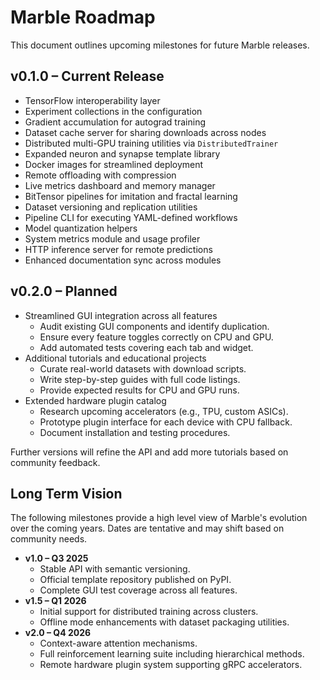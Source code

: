 # Marble Roadmap

This document outlines upcoming milestones for future Marble releases.

## v0.1.0 – Current Release
- TensorFlow interoperability layer
- Experiment collections in the configuration
- Gradient accumulation for autograd training
- Dataset cache server for sharing downloads across nodes
- Distributed multi-GPU training utilities via ``DistributedTrainer``
- Expanded neuron and synapse template library
- Docker images for streamlined deployment
- Remote offloading with compression
- Live metrics dashboard and memory manager
- BitTensor pipelines for imitation and fractal learning
- Dataset versioning and replication utilities
- Pipeline CLI for executing YAML-defined workflows
- Model quantization helpers
- System metrics module and usage profiler
- HTTP inference server for remote predictions
- Enhanced documentation sync across modules

## v0.2.0 – Planned
- Streamlined GUI integration across all features
  - Audit existing GUI components and identify duplication.
  - Ensure every feature toggles correctly on CPU and GPU.
  - Add automated tests covering each tab and widget.
- Additional tutorials and educational projects
  - Curate real-world datasets with download scripts.
  - Write step-by-step guides with full code listings.
  - Provide expected results for CPU and GPU runs.
- Extended hardware plugin catalog
  - Research upcoming accelerators (e.g., TPU, custom ASICs).
  - Prototype plugin interface for each device with CPU fallback.
  - Document installation and testing procedures.

Further versions will refine the API and add more tutorials based on
community feedback.

## Long Term Vision

The following milestones provide a high level view of Marble's evolution over
the coming years. Dates are tentative and may shift based on community needs.

- **v1.0 – Q3 2025**
  - Stable API with semantic versioning.
  - Official template repository published on PyPI.
  - Complete GUI test coverage across all features.
- **v1.5 – Q1 2026**
  - Initial support for distributed training across clusters.
  - Offline mode enhancements with dataset packaging utilities.
- **v2.0 – Q4 2026**
  - Context-aware attention mechanisms.
  - Full reinforcement learning suite including hierarchical methods.
  - Remote hardware plugin system supporting gRPC accelerators.
